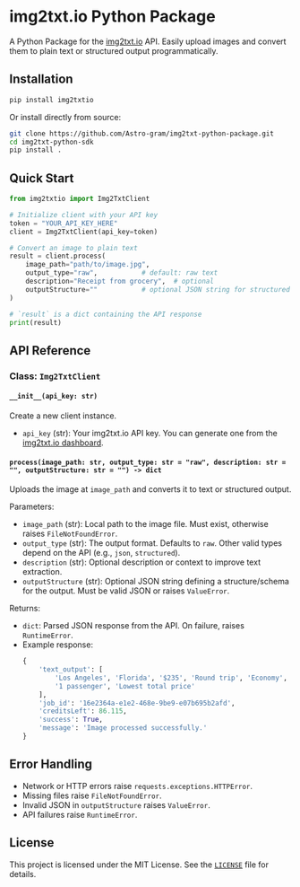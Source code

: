 # img2txt.io Python Package

A Python Package for the [img2txt.io](https://img2txt.io) API. Easily upload images and convert them to plain text or structured output programmatically.

## Installation

```bash
pip install img2txtio
```

Or install directly from source:

```bash
git clone https://github.com/Astro-gram/img2txt-python-package.git
cd img2txt-python-sdk
pip install .
```

## Quick Start

```python
from img2txtio import Img2TxtClient

# Initialize client with your API key
token = "YOUR_API_KEY_HERE"
client = Img2TxtClient(api_key=token)

# Convert an image to plain text
result = client.process(
    image_path="path/to/image.jpg",
    output_type="raw",           # default: raw text
    description="Receipt from grocery",  # optional
    outputStructure=""           # optional JSON string for structured output
)

# `result` is a dict containing the API response
print(result)
```

## API Reference

### Class: `Img2TxtClient`

#### `__init__(api_key: str)`

Create a new client instance.
- `api_key` (str): Your img2txt.io API key. You can generate one from the [img2txt.io dashboard](https://img2txt.io/dashboard?api-settings=true).

#### `process(image_path: str, output_type: str = "raw", description: str = "", outputStructure: str = "") -> dict`

Uploads the image at `image_path` and converts it to text or structured output.

Parameters:

- `image_path` (str): Local path to the image file. Must exist, otherwise raises `FileNotFoundError`.
- `output_type` (str): The output format. Defaults to `raw`. Other valid types depend on the API (e.g., `json`, `structured`).
- `description` (str): Optional description or context to improve text extraction.
- `outputStructure` (str): Optional JSON string defining a structure/schema for the output. Must be valid JSON or raises `ValueError`.

Returns:

- `dict`: Parsed JSON response from the API. On failure, raises `RuntimeError`.  
- Example response:
    ```python
    {
        'text_output': [
            'Los Angeles', 'Florida', '$235', 'Round trip', 'Economy',
            '1 passenger', 'Lowest total price'
        ],
        'job_id': '16e2364a-e1e2-468e-9be9-e07b695b2afd',
        'creditsLeft': 86.115,
        'success': True,
        'message': 'Image processed successfully.'
    }
    ```


## Error Handling

- Network or HTTP errors raise `requests.exceptions.HTTPError`.
- Missing files raise `FileNotFoundError`.
- Invalid JSON in `outputStructure` raises `ValueError`.
- API failures raise `RuntimeError`.

## License

This project is licensed under the MIT License. See the [`LICENSE`](LICENSE) file for details.